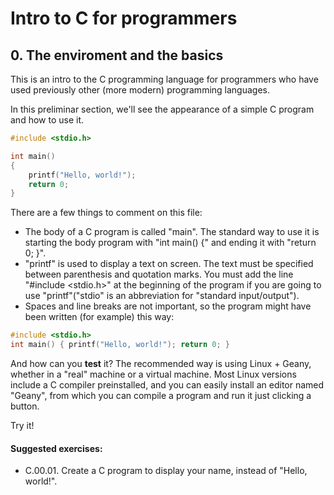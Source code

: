 # Intro to C for programmers

## 0. The enviroment and the basics

This is an intro to the C programming language for programmers who have used previously other (more modern) programming languages.

In this preliminar section, we'll see the appearance of a simple C program and how to use it.

```c
#include <stdio.h>

int main()
{
    printf("Hello, world!");
    return 0;
}
```

There are a few things to comment on this file:

 - The body of a C program is called "main". The standard way to use it is starting the body program with "int main() {" and ending it with "return 0; }".
 - "printf" is used to display a text on screen. The text must be specified between parenthesis and quotation marks. You must add the line "#include <stdio.h>" at the beginning of the program if you are going to use "printf"("stdio" is an abbreviation for "standard input/output").
 - Spaces and line breaks are not important, so the program might have been written (for example) this way:

```c
#include <stdio.h>
int main() { printf("Hello, world!"); return 0; }
```


And how can you **test** it? The recommended way is using Linux + Geany, whether in a "real" machine or a virtual machine. Most Linux versions include a C compiler preinstalled, and you can easily install an editor named "Geany", from which you can compile a program and run it just clicking a button.

Try it!


#### Suggested exercises:

- C.00.01. Create a C program to display your name, instead of "Hello, world!".
